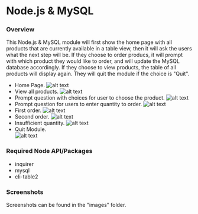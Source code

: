 # Node.js & MySQL

### Overview
This Node.js & MySQL module will first show the home page with all products that are currently available in a table view, then it will ask the users what the next step will be. If they choose to order producs, it will prompt with which product they would like to order, and will update the MySQL database accordingly. If they choose to view products, the table of all products will display again. They will quit the module if the choice is "Quit".

  * Home Page.
    ![alt text](https://github.com/huyy49/nodemysql/blob/master/images/select_all_products.png)
  * View all products.
    ![alt text](https://github.com/huyy49/nodemysql/blob/master/images/view_products.png)
  * Prompt question with choices for user to choose the product.
    ![alt text](https://github.com/huyy49/nodemysql/blob/master/images/list_order_id.png)
  * Prompt question for users to enter quantity to order.
    ![alt text](https://github.com/huyy49/nodemysql/blob/master/images/order_quantity.png)
  * First order.
    ![alt text](https://github.com/huyy49/nodemysql/blob/master/images/order_first.png)
  * Second order.
    ![alt text](https://github.com/huyy49/nodemysql/blob/master/images/order_second.png)
  * Insufficient quantity.
    ![alt text](https://github.com/huyy49/nodemysql/blob/master/images/insufficient_quantity.png)
  * Quit Module. <br />
    ![alt text](https://github.com/huyy49/nodemysql/blob/master/images/quit.png)

### Required Node API/Packages
  * inquirer
  * mysql
  * cli-table2

### Screenshots
Screenshots can be found in the "images" folder.
